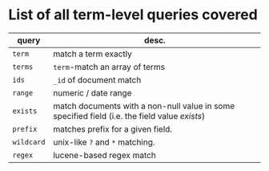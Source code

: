 # List of all term-level queries covered

| query      | desc.                                                        |
| ---------- | ------------------------------------------------------------ |
| `term`     | match a term exactly                                         |
| `terms`    | `term`-match an array of terms                               |
| `ids`      | `_id` of document match                                      |
| `range`    | numeric / date range                                         |
| `exists`   | match documents with a non-null value in some specified field (i.e. the field value *exists*) |
| `prefix`   | matches prefix for a given field.                            |
| `wildcard` | unix-like `?` and `*` matching.                              |
| `regex`    | lucene-based regex match                                     |

